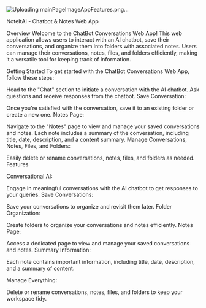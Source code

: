 
![Uploading mainPageImageAppFeatures.png…]()

NoteItAi - Chatbot & Notes Web App


Overview
Welcome to the ChatBot Conversations Web App! This web application allows users to interact with an AI chatbot, save their conversations, and organize them into folders with associated notes. Users can manage their conversations, notes, files, and folders efficiently, making it a versatile tool for keeping track of information.


Getting Started
To get started with the ChatBot Conversations Web App, follow these steps:


Head to the "Chat" section to initiate a conversation with the AI chatbot.
Ask questions and receive responses from the chatbot.
Save Conversation:


Once you're satisfied with the conversation, save it to an existing folder or create a new one.
Notes Page:


Navigate to the "Notes" page to view and manage your saved conversations and notes.
Each note includes a summary of the conversation, including title, date, description, and a content summary.
Manage Conversations, Notes, Files, and Folders:


Easily delete or rename conversations, notes, files, and folders as needed.
Features


Conversational AI:


Engage in meaningful conversations with the AI chatbot to get responses to your queries.
Save Conversations:


Save your conversations to organize and revisit them later.
Folder Organization:


Create folders to organize your conversations and notes efficiently.
Notes Page:


Access a dedicated page to view and manage your saved conversations and notes.
Summary Information:


Each note contains important information, including title, date, description, and a summary of content.


Manage Everything:


Delete or rename conversations, notes, files, and folders to keep your workspace tidy.

